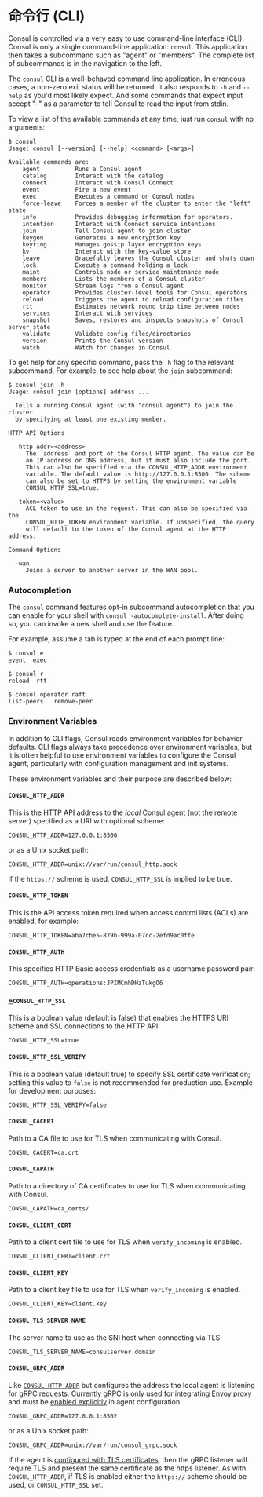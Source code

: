 # 命令行 \(CLI\)

Consul is controlled via a very easy to use command-line interface \(CLI\). Consul is only a single command-line application: `consul`. This application then takes a subcommand such as "agent" or "members". The complete list of subcommands is in the navigation to the left.

The `consul` CLI is a well-behaved command line application. In erroneous cases, a non-zero exit status will be returned. It also responds to `-h` and `--help` as you'd most likely expect. And some commands that expect input accept "-" as a parameter to tell Consul to read the input from stdin.

To view a list of the available commands at any time, just run `consul` with no arguments:

```text
$ consul
Usage: consul [--version] [--help] <command> [<args>]

Available commands are:
    agent          Runs a Consul agent
    catalog        Interact with the catalog
    connect        Interact with Consul Connect
    event          Fire a new event
    exec           Executes a command on Consul nodes
    force-leave    Forces a member of the cluster to enter the "left" state
    info           Provides debugging information for operators.
    intention      Interact with Connect service intentions
    join           Tell Consul agent to join cluster
    keygen         Generates a new encryption key
    keyring        Manages gossip layer encryption keys
    kv             Interact with the key-value store
    leave          Gracefully leaves the Consul cluster and shuts down
    lock           Execute a command holding a lock
    maint          Controls node or service maintenance mode
    members        Lists the members of a Consul cluster
    monitor        Stream logs from a Consul agent
    operator       Provides cluster-level tools for Consul operators
    reload         Triggers the agent to reload configuration files
    rtt            Estimates network round trip time between nodes
    services       Interact with services
    snapshot       Saves, restores and inspects snapshots of Consul server state
    validate       Validate config files/directories
    version        Prints the Consul version
    watch          Watch for changes in Consul
```

To get help for any specific command, pass the `-h` flag to the relevant subcommand. For example, to see help about the `join` subcommand:

```text
$ consul join -h
Usage: consul join [options] address ...

  Tells a running Consul agent (with "consul agent") to join the cluster
  by specifying at least one existing member.

HTTP API Options

  -http-addr=<address>
     The `address` and port of the Consul HTTP agent. The value can be
     an IP address or DNS address, but it must also include the port.
     This can also be specified via the CONSUL_HTTP_ADDR environment
     variable. The default value is http://127.0.0.1:8500. The scheme
     can also be set to HTTPS by setting the environment variable
     CONSUL_HTTP_SSL=true.

  -token=<value>
     ACL token to use in the request. This can also be specified via the
     CONSUL_HTTP_TOKEN environment variable. If unspecified, the query
     will default to the token of the Consul agent at the HTTP address.

Command Options

  -wan
     Joins a server to another server in the WAN pool.
```

### Autocompletion <a id="autocompletion"></a>

The `consul` command features opt-in subcommand autocompletion that you can enable for your shell with `consul -autocomplete-install`. After doing so, you can invoke a new shell and use the feature.

For example, assume a tab is typed at the end of each prompt line:

```text
$ consul e
event  exec

$ consul r
reload  rtt

$ consul operator raft
list-peers   remove-peer
```

### Environment Variables <a id="environment-variables"></a>

In addition to CLI flags, Consul reads environment variables for behavior defaults. CLI flags always take precedence over environment variables, but it is often helpful to use environment variables to configure the Consul agent, particularly with configuration management and init systems.

These environment variables and their purpose are described below:

#### `CONSUL_HTTP_ADDR`

This is the HTTP API address to the _local_ Consul agent \(not the remote server\) specified as a URI with optional scheme:

```text
CONSUL_HTTP_ADDR=127.0.0.1:8500
```

or as a Unix socket path:

```text
CONSUL_HTTP_ADDR=unix://var/run/consul_http.sock
```

If the `https://` scheme is used, `CONSUL_HTTP_SSL` is implied to be true.

#### `CONSUL_HTTP_TOKEN` <a id="consul_http_token"></a>

This is the API access token required when access control lists \(ACLs\) are enabled, for example:

```text
CONSUL_HTTP_TOKEN=aba7cbe5-879b-999a-07cc-2efd9ac0ffe
```

#### `CONSUL_HTTP_AUTH` <a id="consul_http_auth"></a>

This specifies HTTP Basic access credentials as a username:password pair:

```text
CONSUL_HTTP_AUTH=operations:JPIMCmhDHzTukgO6
```

#### [»](https://www.consul.io/docs/commands/index.html#consul_http_ssl)`CONSUL_HTTP_SSL` <a id="consul_http_ssl"></a>

This is a boolean value \(default is false\) that enables the HTTPS URI scheme and SSL connections to the HTTP API:

```text
CONSUL_HTTP_SSL=true
```

#### `CONSUL_HTTP_SSL_VERIFY` <a id="consul_http_ssl_verify"></a>

This is a boolean value \(default true\) to specify SSL certificate verification; setting this value to `false` is not recommended for production use. Example for development purposes:

```text
CONSUL_HTTP_SSL_VERIFY=false
```

#### `CONSUL_CACERT` <a id="consul_cacert"></a>

Path to a CA file to use for TLS when communicating with Consul.

```text
CONSUL_CACERT=ca.crt
```

#### `CONSUL_CAPATH` <a id="consul_capath"></a>

Path to a directory of CA certificates to use for TLS when communicating with Consul.

```text
CONSUL_CAPATH=ca_certs/
```

#### `CONSUL_CLIENT_CERT` <a id="consul_client_cert"></a>

Path to a client cert file to use for TLS when `verify_incoming` is enabled.

```text
CONSUL_CLIENT_CERT=client.crt
```

#### `CONSUL_CLIENT_KEY` <a id="consul_client_key"></a>

Path to a client key file to use for TLS when `verify_incoming` is enabled.

```text
CONSUL_CLIENT_KEY=client.key
```

#### `CONSUL_TLS_SERVER_NAME` <a id="consul_tls_server_name"></a>

The server name to use as the SNI host when connecting via TLS.

```text
CONSUL_TLS_SERVER_NAME=consulserver.domain
```

#### `CONSUL_GRPC_ADDR` <a id="consul_grpc_addr"></a>

Like [`CONSUL_HTTP_ADDR`](https://www.consul.io/docs/commands/index.html#consul_http_addr) but configures the address the local agent is listening for gRPC requests. Currently gRPC is only used for integrating [Envoy proxy](https://www.consul.io/docs/connect/proxies/envoy.html) and must be [enabled explicitly](https://www.consul.io/docs/agent/options.html#grpc_port) in agent configuration.

```text
CONSUL_GRPC_ADDR=127.0.0.1:8502
```

or as a Unix socket path:

```text
CONSUL_GRPC_ADDR=unix://var/run/consul_grpc.sock
```

If the agent is [configured with TLS certificates](https://www.consul.io/docs/agent/encryption.html#rpc-encryption-with-tls), then the gRPC listener will require TLS and present the same certificate as the https listener. As with `CONSUL_HTTP_ADDR`, if TLS is enabled either the `https://` scheme should be used, or `CONSUL_HTTP_SSL` set.

